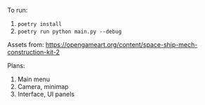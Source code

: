 To run:

1. `poetry install`
2. `poetry run python main.py --debug`

Assets from:
https://opengameart.org/content/space-ship-mech-construction-kit-2

Plans:
1. Main menu
2. Camera, minimap
3. Interface, UI panels
